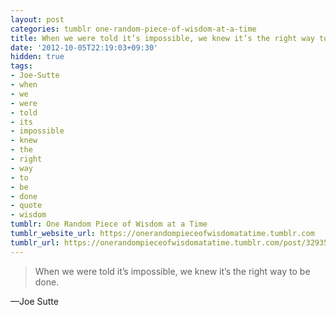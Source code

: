 ```yaml
---
layout: post
categories: tumblr one-random-piece-of-wisdom-at-a-time
title: When we were told it’s impossible, we knew it’s the right way to be done.
date: '2012-10-05T22:19:03+09:30'
hidden: true
tags:
- Joe-Sutte
- when
- we
- were
- told
- its
- impossible
- knew
- the
- right
- way
- to
- be
- done
- quote
- wisdom
tumblr: One Random Piece of Wisdom at a Time
tumblr_website_url: https://onerandompieceofwisdomatatime.tumblr.com
tumblr_url: https://onerandompieceofwisdomatatime.tumblr.com/post/32935117190/when-we-were-told-its-impossible-we-knew-its
---
```

> When we were told it’s impossible, we knew it’s the right way to be done.

—Joe Sutte
